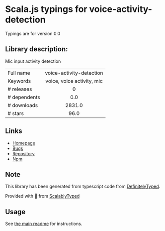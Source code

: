 
# Scala.js typings for voice-activity-detection

Typings are for version 0.0

## Library description:
Mic input activity detection

|                    |                 |
| ------------------ | :-------------: |
| Full name          | voice-activity-detection |
| Keywords           | voice, voice activity, mic |
| # releases         | 0 |
| # dependents       | 0.0 |
| # downloads        | 2831.0 |
| # stars            | 96.0 |

## Links
- [Homepage](https://github.com/Jam3/voice-activity-detection)
- [Bugs](https://github.com/Jam3/voice-activity-detection/issues)
- [Repository](https://github.com/Jam3/voice-activity-detection)
- [Npm](https://www.npmjs.com/package/voice-activity-detection)
    


## Note
This library has been generated from typescript code from [DefinitelyTyped](https://definitelytyped.org).

Provided with :purple_heart: from [ScalablyTyped](https://github.com/oyvindberg/ScalablyTyped)

## Usage
See [the main readme](../../readme.md) for instructions.


